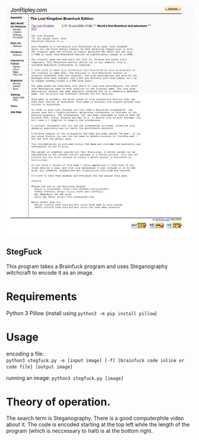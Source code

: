<img src='LK.PNG' alt="Jon Ripley's Lost Kingdom BFE encoded via bf steganography lang to a screenshot of the page where Lost Kindgom BFE is on Jon Ripley's website."></img>

## StegFuck
This program takes a Brainfuck program and uses Steganography witchcraft to encode it as an image. 

# Requirements
  Python 3
  Pillow (install using `python3 -m pip install pillow`)
  
# Usage 
  encoding a file:  
  `python3 stegfuck.py -e [input image] [-f] [brainfuck code inline or code file] [output image]`
  
  running an image:
  `python3 stegfuck.py [image]`
 
 
# Theory of operation. 
  The search term is Steganography. There is a good computerphile video about it. The code is encoded starting at the top left while the length of the program (which is neccessary to halt) is at the bottom right. 
  
 
  
